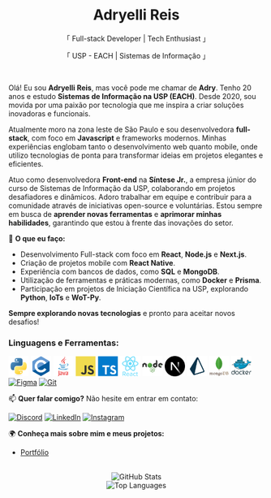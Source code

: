 <h1 align="center">Adryelli Reis</h1>

<p align="center">「 Full-stack Developer | Tech Enthusiast 」</p>
<p align="center">「 USP - EACH | Sistemas de Informação 」</p>

<br/>

Olá! Eu sou **Adryelli Reis**, mas você pode me chamar de **Adry**. Tenho 20 anos e estudo **Sistemas de Informação na USP (EACH)**. Desde 2020, sou movida por uma paixão por tecnologia que me inspira a criar soluções inovadoras e funcionais.

Atualmente moro na zona leste de São Paulo e sou desenvolvedora **full-stack**, com foco em **Javascript** e frameworks modernos. Minhas experiências englobam tanto o desenvolvimento web quanto mobile, onde utilizo tecnologias de ponta para transformar ideias em projetos elegantes e eficientes.

Atuo como desenvolvedora **Front-end** na **Síntese Jr.**, a empresa júnior do curso de Sistemas de Informação da USP, colaborando em projetos desafiadores e dinâmicos. Adoro trabalhar em equipe e contribuir para a comunidade através de iniciativas open-source e voluntárias. Estou sempre em busca de **aprender novas ferramentas** e **aprimorar minhas habilidades**, garantindo que estou à frente das inovações do setor.

🌟 **O que eu faço:**
- Desenvolvimento Full-stack com foco em **React**, **Node.js** e **Next.js**.
- Criação de projetos mobile com **React Native**.
- Experiência com bancos de dados, como **SQL** e **MongoDB**.
- Utilização de ferramentas e práticas modernas, como **Docker** e **Prisma**.
- Participação em projetos de Iniciação Científica na USP, explorando **Python**, **IoTs** e **WoT-Py**.

**Sempre explorando novas tecnologias** e pronto para aceitar novos desafios!

<h3 align="left">Linguagens e Ferramentas:</h3>

<p align="left">
  <a href="https://www.python.org/" target="_blank"><img src="https://raw.githubusercontent.com/devicons/devicon/master/icons/python/python-original.svg" alt="Python" width="40" height="40"/></a>
  <a href="https://devdocs.io/c/" target="_blank"><img src="https://raw.githubusercontent.com/devicons/devicon/master/icons/c/c-original.svg" alt="C" width="40" height="40"/></a>
  <a href="https://www.java.com/" target="_blank"><img src="https://raw.githubusercontent.com/devicons/devicon/master/icons/java/java-original-wordmark.svg" alt="Java" width="40" height="40"/></a>
  <a href="https://developer.mozilla.org/en-US/docs/Web/JavaScript" target="_blank"><img src="https://raw.githubusercontent.com/devicons/devicon/master/icons/javascript/javascript-original.svg" alt="JavaScript" width="40" height="40"/></a>
  <a href="https://www.typescriptlang.org/" target="_blank"><img src="https://raw.githubusercontent.com/devicons/devicon/master/icons/typescript/typescript-original.svg" alt="TypeScript" width="40" height="40"/></a>
  <a href="https://reactjs.org/" target="_blank"><img src="https://raw.githubusercontent.com/devicons/devicon/master/icons/react/react-original-wordmark.svg" alt="React" width="40" height="40"/></a>
  <a href="https://nodejs.org" target="_blank"><img src="https://raw.githubusercontent.com/devicons/devicon/master/icons/nodejs/nodejs-original-wordmark.svg" alt="Node.js" width="40" height="40"/></a>
  <a href="https://nextjs.org/" target="_blank"><img src="https://raw.githubusercontent.com/devicons/devicon/master/icons/nextjs/nextjs-original.svg" alt="Next.js" width="40" height="40"/></a>
  <a href="https://www.prisma.io" target="_blank"><img src="https://github.com/vscode-icons/vscode-icons/blob/master/icons/file_type_light_prisma.svg" alt="Prisma" width="40" height="40"/></a>
  <a href="https://www.mongodb.com/" target="_blank"><img src="https://raw.githubusercontent.com/devicons/devicon/master/icons/mongodb/mongodb-original-wordmark.svg" alt="MongoDB" width="40" height="40"/></a>
  <a href="https://www.docker.com/" target="_blank"><img src="https://raw.githubusercontent.com/devicons/devicon/master/icons/docker/docker-original-wordmark.svg" alt="Docker" width="40" height="40"/></a>
  <a href="https://www.figma.com/" target="_blank"><img src="https://www.vectorlogo.zone/logos/figma/figma-icon.svg" alt="Figma" width="40" height="40"/></a>
  <a href="https://git-scm.com/" target="_blank"><img src="https://www.vectorlogo.zone/logos/git-scm/git-scm-icon.svg" alt="Git" width="40" height="40"/></a>
</p>

📫 **Quer falar comigo?** Não hesite em entrar em contato:

<p align="left">
<a href="https://discord.com/users/616979994765295723" target="_blank"><img src="https://www.vectorlogo.zone/logos/discord/discord-icon.svg" alt="Discord" width="40" height="40"/></a>
<a href="https://www.linkedin.com/in/adryelli-reis-%F0%9F%8F%B3%EF%B8%8F%E2%80%8D%F0%9F%8C%88-3505601ab/" target="_blank"><img src="https://www.vectorlogo.zone/logos/linkedin/linkedin-icon.svg" alt="LinkedIn" width="40" height="40"/></a>
<a href="https://www.instagram.com/adryelli.dev/" target="_blank"><img src="https://www.vectorlogo.zone/logos/instagram/instagram-icon.svg" alt="Instagram" width="40" height="40"/></a>
</p>

🌍 **Conheça mais sobre mim e meus projetos:**
- <a href="https://adryreisportfolio.vercel.app" target="_blank">Portfólio</a>

<br/>

<div align="center">
  <img src="https://github-readme-stats.vercel.app/api?username=adryellireiz&show_icons=true&theme=dracula&locale=en" alt="GitHub Stats" />
  <br/>
  <img src="https://github-readme-stats.vercel.app/api/top-langs?username=adryellireiz&show_icons=true&theme=dracula&locale=en&layout=compact" alt="Top Languages" />
</div>
